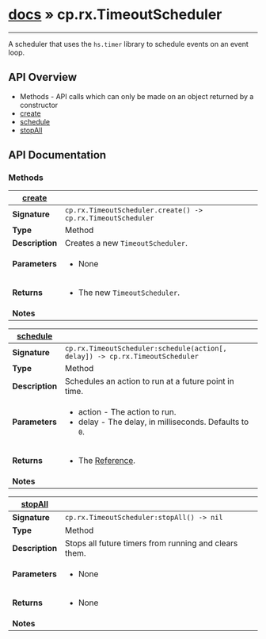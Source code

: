 # [docs](index.md) » cp.rx.TimeoutScheduler
---

A scheduler that uses the `hs.timer` library to schedule events on an event loop.

## API Overview
* Methods - API calls which can only be made on an object returned by a constructor
 * [create](#create)
 * [schedule](#schedule)
 * [stopAll](#stopAll)

## API Documentation

### Methods

| [create](#create)         |                                                                                     |
| --------------------------------------------|-------------------------------------------------------------------------------------|
| **Signature**                               | `cp.rx.TimeoutScheduler.create() -> cp.rx.TimeoutScheduler`                                                                    |
| **Type**                                    | Method                                                                     |
| **Description**                             | Creates a new `TimeoutScheduler`.                                                                     |
| **Parameters**                              | <ul><li>None</li></ul> |
| **Returns**                                 | <ul><li>The new `TimeoutScheduler`.</li></ul>          |
| **Notes**                                   | <ul></ul>                |

| [schedule](#schedule)         |                                                                                     |
| --------------------------------------------|-------------------------------------------------------------------------------------|
| **Signature**                               | `cp.rx.TimeoutScheduler:schedule(action[, delay]) -> cp.rx.TimeoutScheduler`                                                                    |
| **Type**                                    | Method                                                                     |
| **Description**                             | Schedules an action to run at a future point in time.                                                                     |
| **Parameters**                              | <ul><li>action  - The action to run.</li><li>delay   - The delay, in milliseconds. Defaults to `0`.</li></ul> |
| **Returns**                                 | <ul><li>The [Reference](cp.rx.Reference.md).</li></ul>          |
| **Notes**                                   | <ul></ul>                |

| [stopAll](#stopAll)         |                                                                                     |
| --------------------------------------------|-------------------------------------------------------------------------------------|
| **Signature**                               | `cp.rx.TimeoutScheduler:stopAll() -> nil`                                                                    |
| **Type**                                    | Method                                                                     |
| **Description**                             | Stops all future timers from running and clears them.                                                                     |
| **Parameters**                              | <ul><li>None</li></ul> |
| **Returns**                                 | <ul><li>None</li></ul>          |
| **Notes**                                   | <ul></ul>                |

